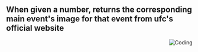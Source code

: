 
<h2>When given a number, returns the corresponding main event's image for that event from ufc's official website</h2>

<img align="right" alt="Coding" src="https://logowik.com/content/uploads/images/ufc-ultimate-fighting-championship3349.jpg"> 
